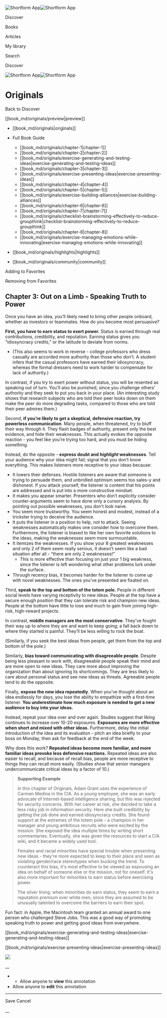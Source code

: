 ![Shortform App](/img/logo.36a2399e.svg)![Shortform App](/img/logo-dark.70c1b072.svg)

Discover

Books

Articles

My library

Search

Discover

![Shortform App](/img/logo.36a2399e.svg)![Shortform App](/img/logo-dark.70c1b072.svg)

# Originals

Back to Discover

[[book_md/originals/preview|preview]]

  * [[book_md/originals|originals]]
  * Full Book Guide

    * [[book_md/originals/chapter-1|chapter-1]]
    * [[book_md/originals/chapter-2|chapter-2]]
    * [[book_md/originals/exercise-generating-and-testing-ideas|exercise-generating-and-testing-ideas]]
    * [[book_md/originals/chapter-3|chapter-3]]
    * [[book_md/originals/exercise-presenting-ideas|exercise-presenting-ideas]]
    * [[book_md/originals/chapter-4|chapter-4]]
    * [[book_md/originals/chapter-5|chapter-5]]
    * [[book_md/originals/exercise-building-alliances|exercise-building-alliances]]
    * [[book_md/originals/chapter-6|chapter-6]]
    * [[book_md/originals/chapter-7|chapter-7]]
    * [[book_md/originals/checklist-brainstorming-effectively-to-reduce-groupthink|checklist-brainstorming-effectively-to-reduce-groupthink]]
    * [[book_md/originals/chapter-8|chapter-8]]
    * [[book_md/originals/exercise-managing-emotions-while-innovating|exercise-managing-emotions-while-innovating]]
  * [[book_md/originals/highlights|highlights]]
  * [[book_md/originals/community|community]]



Adding to Favorites 

Removing from Favorites 

## Chapter 3: Out on a Limb - Speaking Truth to Power

Once you have an idea, you’ll likely need to bring other people onboard, whether as investors or teammates. How do you become most persuasive?

**First, you have to earn status to exert power.** Status is earned through real contributions, credibility, and reputation. Earning status gives you “idiosyncracy credits,” or the latitude to deviate from norms.

  * (This also seems to work in reverse - college professors who dress casually are accorded more authority than those who don’t. A student infers that the casual professors have earned their idiosyncracy, whereas the formal dressers need to work harder to compensate for lack of authority.)



In contrast, if you try to exert power without status, you will be resented as speaking out of turn. You’ll also be punished, since you challenge others’ authority and they seek to put you back in your place. (An interesting study shows that research subjects who are told their peer looks down on them make the peer do more degrading tasks, compared to those who are told their peer admires them.)

Second, **if you’re likely to get a skeptical, defensive reaction, try powerless communication**. Many people, when threatened, try to bluff their way through it. They flash badges of authority, present only the best evidence, and hide their weaknesses. This actually evokes the opposite reaction - you feel like you’re trying too hard, and you must be hiding something.

Instead, do the opposite - **express doubt and _highlight_ weaknesses**. Tell your audience why your idea might fail; signal that you don’t know everything. This makes listeners more receptive to your ideas because:

  * It lowers their defenses. Hostile listeners are aware that someone is trying to persuade them, and unbridled optimism seems too sales-y and dishonest. If you attack yourself, the listener is content that his points are addressed and is put into a more constructive mindset.
  * It makes you appear smarter. Presenters who don’t explicitly consider counter-arguments seem to have done only a cursory analysis. By pointing out possible weaknesses, you don’t look naive.
  * You seem more trustworthy. You seem honest and modest, instead of a trickster trying to deceive the audience.
  * It puts the listener in a position to help, not to attack. Seeing weaknesses automatically makes one consider how to overcome them. Furthermore, the listener is biased to like her own favorite solutions to the ideas, making the weaknesses seem more surmountable.
  * It itemizes the weaknesses. If you show your 8 greatest weaknesses and only 2 of them seem really serious, it doesn’t seem like a bad situation after all - “there are only 2 weaknesses!” 
    * This is more effective than focusing on just your 1 big weakness, since the listener is left wondering what other problems lurk under the surface.
  * Through recency bias, it becomes harder for the listener to come up with novel weaknesses. The ones you’ve presented are fixated on.



Third, **speak to the top and bottom of the totem pole.** People in different social levels have varying receptivity to new ideas. People at the top have a secure enough position that they can tolerate risk and champion new ideas. People at the bottom have little to lose and much to gain from joining high-risk, high-reward projects.

In contrast, **middle managers are the most conservative**. They’ve fought their way up to where they are and want to keep going; a fall back down to where they started is painful. They’ll be less willing to rock the boat.

(Similarly, if you seek the best ideas from people, get them from the top and bottom of the pole.)

Similarly, **bias toward communicating with disagreeable people**. Despite being less pleasant to work with, disagreeable people speak their mind and are more open to new ideas. They care more about improving the organization than about ignoring its shortcomings. They are less likely to care about personal status and see new ideas as threats. Agreeable people tend to do the opposite.

Finally, **expose the new idea repeatedly**. When you’ve thought about an idea endlessly for days, you lose the ability to empathize with a first-time listener. **You underestimate how much exposure is needed to get a new audience to buy into your ideas.**

Instead, repeat your idea over and over again. Studies suggest that liking continues to increase over 10-20 exposures. **Exposures are more effective when short and mixed with other ideas.** Furthermore, delay the initial introduction of the idea and its evaluation - pitch an idea briefly to your boss on Monday, then ask for feedback at the end of the week.

Why does this work? **Repeated ideas become more familiar, and more familiar ideas provoke less defensive reactions.** Repeated ideas are also easier to recall, and because of recall bias, people are more receptive to things they can recall more easily. (Studies show that senior managers undercommunicate critical ideas by a factor of 10.)

> **Supporting Example**
> 
> In this chapter of Originals, Adam Grant uses the experience of Carmen Medina in the CIA. As a young employee, she was an early advocate of Internet-based intelligence sharing, but this was rejected for security concerns. With her career at risk, she decided to take a less risky job in information security. Here she built credibility by getting the job done and earned idiosyncracy credits. She found support at the extremes of the totem pole - a champion in her manager and young ambitious recruits who were excited by the mission. She exposed the idea multiple times by writing short commentaries. Eventually, she was given the resources to start a CIA wiki, and it became a widely used tool.
> 
> Females and racial minorities have special trouble when presenting new ideas - they're more expected to keep to their place and seen as violating gender/race stereotypes when bucking the trend. To counteract this bias, it's most effective to be viewed as espousing an idea on behalf of someone else or the mission, not for oneself. It's also more important for minorities to earn status before exercising power.
> 
> The silver lining: when minorities do earn status, they seem to earn a reputation premium over white men, since they are assumed to be unusually talented to overcome the barriers to earn their spot.

Fun fact: in Apple, the Macintosh team granted an annual award to one person who challenged Steve Jobs. This was a good way of promoting speaking truth to power and getting good ideas from everywhere.

[[book_md/originals/exercise-generating-and-testing-ideas|exercise-generating-and-testing-ideas]]

[[book_md/originals/exercise-presenting-ideas|exercise-presenting-ideas]]

![](https://bat.bing.com/action/0?ti=56018282&Ver=2&mid=376ada01-f163-4c3b-aa33-1ccc0f06a950&sid=f30c5e70639211ee87d33f0876d93783&vid=f30c9700639211eeb3a75d830392c94f&vids=0&msclkid=N&pi=0&lg=en-US&sw=800&sh=600&sc=24&nwd=1&tl=Shortform%20%7C%20Book&p=https%3A%2F%2Fwww.shortform.com%2Fapp%2Fbook%2Foriginals%2Fchapter-3&r=&lt=312&evt=pageLoad&sv=1&rn=8767)

__

  *   * Allow anyone to **view** this annotation
  * Allow anyone to **edit** this annotation



* * *

Save Cancel

__



